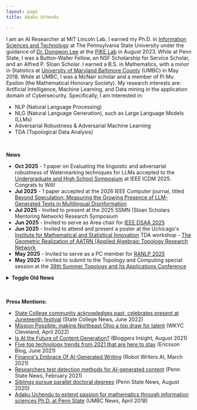 ```yaml
---
layout: page
title: Adaku Uchendu 

---
```

I am an AI Researcher at MIT Lincoln Lab. I earned my Ph.D. in [Information Sciences and Technology](https://ist.psu.edu/) at The Pennsylvania State University under the guidance of [Dr. Dongwon Lee](http://pike.psu.edu/dongwon/) at the [PIKE Lab](http://pike.psu.edu/) in August 2023. While at Penn State, I was a Button-Waller Fellow, an NSF Scholarship for Service Scholar, and an Alfred P. Sloan Scholar. I earned a B.S. in Mathematics, with a minor in Statistics at [University of Maryland Baltimore County](https://umbc.edu/) (UMBC) in May 2018. While at UMBC, I was a McNair scholar and a member of Pi Mu Epsilon (the Mathematical Honorary Society). My research interests are: Artificial Intelligence, Machine Learning, and Data mining in the application domain of Cybersecurity. 
Specifically, I am interested in:
* NLP (Natural Language Processing)
* NLG (Natural Language Generation), such as Large Language Models (LLMs) 
* Adversarial Robustness & Adversarial Machine Learning  
* TDA (Topological Data Analysis)


<br>

**News**
* **Oct 2025** - 1 paper on Evaluating the linguistic and adversarial robustness of Watermarking techniques for LLMs accepted to the [Undergraduate and High School Symposium](https://2025-icdm-ughs.github.io/) at IEEE ICDM 2025. Congrats to Will!
* **Jul 2025** - 1 paper accepted at the 2026 IEEE Computer journal, titled [Beyond Speculation: Measuring the Growing Presence of LLM-Generated Texts in Multilingual Disinformation](https://arxiv.org/abs/2503.23242)
* **Jul 2025** - Invited to present at the 2025 SSMN (Sloan Scholars Mentoring Network) Research Symposium 
* **Jun 2025** - Invited to serve as Area chair for [IEEE DSAA 2025](https://dsaa.ieee.org/2025/)
* **Jun 2025** - Invited to attend and present a poster at the Uchicago's [Institute for Mathematical and Statistical Innovation](https://www.imsi.institute/) TDA workshop - [The Geometric Realization of AATRN (Applied Algebraic Topology Research Network](https://www.imsi.institute/activities/the-geometric-realization-of-aatrn-applied-algebraic-topology-research-network/)
* **May 2025** - Invited to serve as a PC member for [RANLP 2025](https://ranlp.org/ranlp2025/)
* **May 2025** - Invited to submit to the Topology and Computing special session at the [39th Summer Topology and Its Applications Conference](https://preview.scholarlattice.org/collections/26c1e386-636e-4ed2-8818-3ec1444a4e98)

<details>
    <summary><b>Toggle Old News</b></summary>
    <li> <b>Apr 2025</b> - Invited to serve as Senior Area Chair (SAC) for EMNLP 2025 </li>
    <li> <b>Mar 2025</b> - A new preprint, about investigating the prevalence of machine-generated texts in disinformation datasets - 
        <a href="https://arxiv.org/abs/2503.23242">Beyond speculation: Measuring the growing presence of LLM-generated texts in multilingual disinformation</a> </li>
    <li> <b>Mar 2025</b> - 1 paper on <a href="https://arxiv.org/abs/2503.19099">Obfuscation and Impersonation attacks</a> accepted to <a href="https://www.nlp4dh.com/nlp4dh-2025">NLP4DH</a> </li>
   <li> <b>Mar 2025</b> - Served on a panel for UMBC McNair's <a href="https://my3.my.umbc.edu/groups/public-mcnair/events/137605">Let's Talk Grad School (LTGS) #3: Careers After Graduate School</a> </li>
    <li> <b>Feb 2025</b> - Invited to serve as Area Chair for ACL RR (ACL 2025) </li>
    <li> <b>Feb 2025</b> - Invited to Panels & Workshops reviewer for the 2025 <a href="https://cmd-it.org/tapia-conference/">Tapia conference</a> </li>
    <li> <b>Jan 2025</b> - Invited to serve as a PC member at <a href="https://ecai2025.org/">ECAI 2025</a> conference </li>
    <li> <b>Jan 2025</b> - 2 papers accepted to <a href="https://2025.naacl.org/">NAACL 2025</a> - <a href="https://arxiv.org/pdf/2406.16288">PlagBench</a> and <a href="https://arxiv.org/pdf/2411.04032?">Beemo</a> </li>
    <li> <b>Nov 2024</b> - A new preprint on a comprehensive survey of Topological Data Analysis applications in NLP, titled <a href="https://arxiv.org/pdf/2411.10298">Unveiling Topological Structures in Text: A Comprehensive Survey of Topological Data Analysis Applications in NLP</a> is available </li>
    <li> <b>Nov 2024</b> - A new preprint, titled <a href="https://arxiv.org/pdf/2411.04032">Beemo: Benchmark of Expert-edited Machine-generated Outputs</a> is available </li>
    <li> <b>Oct 2024</b> - Invited to review for <a href="https://www.nature.com/nathumbehav/">Nature Human Behaviour</a> and to serve as PC member for <a href="https://2025.naacl.org/calls/tutorials/">NAACL-HLT/ACL/EMNLP Tutorials 2025</a> </li>
    <li> <b>Sep 2024</b> - Selected to participate in the 2025 <a href="https://www.mittag-leffler.se/activities/ewm-ems-summer-school-stability-in-topological-data-analysis/">EWM-EMS Summer School: Stability in Topological Data Analysis</a>  at <a href="https://www.mittag-leffler.se/">Institut Mittag-Leffler</a> </li>
    <li> <b>Sep 2024</b> - 1 paper on Evaluating the Adversarial robustness of multi-lingual deepfake text detector - <a href="https://arxiv.org/abs/2401.07867">Authorship Obfuscation in Multilingual Machine-Generated Text Detection</a> has been accepted to EMNLP-Findings 2024 </li>
    <li> <b>Jul 2024</b> - Invited to serve as a PC member at <a href="https://genai-content-detection.gitlab.io/">Workshop on Detecting AI Generated Content (DAIGenC)</a> @ <a href="https://coling2025.org/">COLING 2025</a> conference </li>
    <li> <b>Jul 2024</b> - Invited to serve on a virtual panel of professionals to speak to <a href="https://lsamp.umbc.edu/program-description/usm-lsamp-research-program/">USM LSAMP</a> Summer Research Fellows about career pathways. </li>
    <li> <b>Jul 2024</b> - Selected to participate in the 2024 <a href="https://www.dagstuhl.de/en/seminars/seminar-calendar/seminar-details/24401">Dagstuhl Seminar - "Fair Division: Algorithms, Solution Concepts, and Applications"</a>  </li>
    <li> <b>Jul 2024</b> - 1 paper on Deepfake Text Detection with Topological Data Analysis accepted to <a href="https://www.ecai2024.eu/">ECAI 2024</a>, titled <a href="https://arxiv.org/pdf/2309.12934">TOPFORMER: Topology-Aware Authorship Attribution of Deepfake Texts with Diverse Writing Styles</a>  </li>
    <li> <b>Jun 2024</b> - A new preprint titled, <a href="https://arxiv.org/pdf/2406.16288v1">PlagBench: Exploring the Duality of Large Language Models in Plagiarism Generation and Detection</a> </li>
    <li> <b>May 2024</b> - Invited to be a Reviewer for <a href="https://www.winlp.org/">Widening Natural Language Processing (WiNLP) 2024</a>  </li>
    <li> <b>May 2024</b> - 1 paper on the philosophical paradox of authorship before and after authorship masking - <a href="https://arxiv.org/pdf/2311.08374">A Ship of Theseus</a> has been accepted to ACL'24 </li>
    <li> <b>May 2024</b> - Invited to give a talk at the <a href="https://sites.google.com/cohere.com/c4ai-community/community-programs/regional-africa">Geo Regional African Group</a> at <a href="https://cohere.com/events/c4ai-Adaku-Uchendu-2024">Cohere for AI</a> </li>
    <li> <b>Apr 2024</b> - Selected to participate in the <a href="https://www.heidelberg-laureate-forum.org/">11th Heidelberg Laureate Forum (HLF)</a> 2024  </li>
    <li> <b>Mar 2024</b> - 1 paper on using statistical psycholinguistic features to detect Deepfake Texts - <a href="https://browse.arxiv.org/abs/2310.06202">GPT-who</a> has been accepted to NAACL-Findings'24 </li>
    <li> <b>Mar 2024</b> - Invited to be a PC member at <a href="https://www.ecai2024.eu/committees/pc">ECAI 2024</a> conference  </li>
    <li> <b>Jan 2024</b> - Upcoming Invited Talk at <a href="https://www.sgu.edu/">St. George's University, Grenada</a> on Feb 15th  </li>
    <li> <b>Jan 2024</b> - A new preprint titled, <a href="https://arxiv.org/abs/2401.07867">Authorship Obfuscation in Multilingual Machine-Generated Text Detection</a> is available  </li>
    <li> <b>Dec 2023</b> - Attended EMNLP 2023 in person for 3 accepted papers - <a href="https://arxiv.org/abs/2310.13606">MULTITuDE</a>, <a href="https://arxiv.org/abs/2310.15515">F3</a>, and <a href="https://arxiv.org/abs/2310.16746">HANSEN</a>  </li>
    <li> <b>Nov 2023</b> - A new preprint titled, <a href="https://arxiv.org/abs/2311.08374">A Ship of Theseus: Curious Cases of Paraphrasing in LLM-Generated Texts</a> is available  </li>
    <li> <b>Oct 2023</b> - Tutorial: <a href="https://adauchendu.github.io/Tutorials/">Catch Me If You GPT: Tutorial on Deepfake Texts</a> accepted at <a href="https://2024.naacl.org/program/tutorials/">NAACL 2024</a>  </li>
    <li> <b>Oct 2023</b> - A new preprint titled, <a href="https://browse.arxiv.org/abs/2310.06202">GPT-who: An Information Density-based Machine-Generated Text Detector</a> is available  </li>
    <li> <b>Sep 2023</b> - A new preprint titled, <a href="https://browse.arxiv.org/abs/2309.12934">TopRoBERTa: Topology-Aware Authorship Attribution of Deepfake Texts</a> is available </li>

</details>

<br>
<br>


**Press Mentions:**
* [State College community acknowledges past, celebrates present at Juneteenth festival](https://www.collegian.psu.edu/news/borough/state-college-community-acknowledges-past-celebrates-present-at-juneteenth-festival/article_be991856-ef6f-11ec-a22c-2b87aa9aeddd.html) (State College News, June 2022)
* [Mission Possible: making Northeast Ohio a top draw for talent](https://www.wkyc.com/article/news/local/jobs/northeast-ohio-talent-recruiting/95-3c2b0096-635a-4621-beaf-1fba216e1167) (WKYC Cleveland, April 2022)
* [Is AI the Future of Content Generation?](https://www.bloggersinsights.com/blog/technology-web/is-ai-the-future-of-content-generation-bid-440.html) (Bloggers Insight, August 2021)
* [Five top technology trends from 2021 that are here to stay](https://www.ericsson.com/en/blog/2021/6/technology-trends-2021-here-to-stay) (Ericsson Blog, June 2021)
* [Finance's Embrace Of AI-Generated Writing](https://robotwritersai.com/2021/03/01/finances-embrace-of-ai-generated-writing-2/) (Robot Writers AI, March 2021)
* [Researchers test detection methods for AI-generated content](https://news.psu.edu/story/646731/2021/02/05/research/researchers-test-detection-methods-ai-generated-content) (Penn State News, February 2021)
* [Siblings pursue parallel doctoral degrees](https://news.psu.edu/story/629083/2020/08/20/academics/siblings-pursue-parallel-doctoral-degrees) (Penn State News, August 2020)
* [Adaku Uchendu to extend passion for mathematics through information sciences Ph.D. at Penn State](https://news.umbc.edu/adaku-uchendu-to-extend-passion-for-mathematics-through-information-sciences-ph-d-at-penn-state/) (UMBC News, April 2018)
<!-- * [Get to know a Tutor](https://lrc.umbc.edu/tutor/get-to-know-a-tutor/adaku-uchendu/) 2018
 -->
